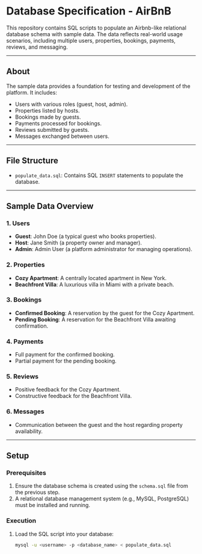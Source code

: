# Database Specification - AirBnB

This repository contains SQL scripts to populate an Airbnb-like relational database schema with sample data. The data reflects real-world usage scenarios, including multiple users, properties, bookings, payments, reviews, and messaging.

---

## **About**

The sample data provides a foundation for testing and development of the platform. It includes:
- Users with various roles (guest, host, admin).
- Properties listed by hosts.
- Bookings made by guests.
- Payments processed for bookings.
- Reviews submitted by guests.
- Messages exchanged between users.

---

## **File Structure**

- `populate_data.sql`: Contains SQL `INSERT` statements to populate the database.

---

## **Sample Data Overview**

### **1. Users**
- **Guest**: John Doe (a typical guest who books properties).
- **Host**: Jane Smith (a property owner and manager).
- **Admin**: Admin User (a platform administrator for managing operations).

### **2. Properties**
- **Cozy Apartment**: A centrally located apartment in New York.
- **Beachfront Villa**: A luxurious villa in Miami with a private beach.

### **3. Bookings**
- **Confirmed Booking**: A reservation by the guest for the Cozy Apartment.
- **Pending Booking**: A reservation for the Beachfront Villa awaiting confirmation.

### **4. Payments**
- Full payment for the confirmed booking.
- Partial payment for the pending booking.

### **5. Reviews**
- Positive feedback for the Cozy Apartment.
- Constructive feedback for the Beachfront Villa.

### **6. Messages**
- Communication between the guest and the host regarding property availability.

---

## **Setup**

### **Prerequisites**
1. Ensure the database schema is created using the `schema.sql` file from the previous step.
2. A relational database management system (e.g., MySQL, PostgreSQL) must be installed and running.

### **Execution**
1. Load the SQL script into your database:
   ```bash
   mysql -u <username> -p <database_name> < populate_data.sql

